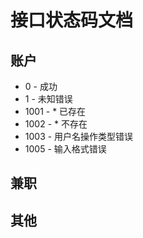 # 接口状态码文档

## 账户

- 0 - 成功
- 1 - 未知错误
- 1001 -  * 已存在
- 1002 -  * 不存在
- 1003 - 用户名操作类型错误
- 1005 - 输入格式错误

## 兼职

## 其他

